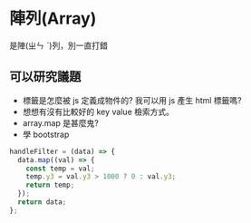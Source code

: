 # 陣列(Array)

是陣(ㄓㄣ ˋ)列，別一直打錯

## 可以研究議題

- 標籤是怎麼被 js 定義成物件的? 我可以用 js 產生 html 標籤嗎?
- 想想有沒有比較好的 key value 檢索方式。
- array.map 是甚麼鬼?
- 學 bootstrap

```javascript
handleFilter = (data) => {
  data.map((val) => {
    const temp = val;
    temp.y3 = val.y3 > 1000 ? 0 : val.y3;
    return temp;
  });
  return data;
};
```
